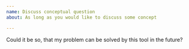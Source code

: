 ```yaml
---
name: Discuss conceptual question
about: As long as you would like to discuss some concept

---
```


Could it be so, that my problem can be solved by this tool in the future?
